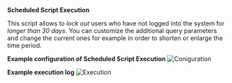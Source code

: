 **Scheduled Script Execution**

This script allows to *lock out* users who have not logged into the system for *longer than 30 days*. You can customize the additional query parameters and change the current ones for example in order to shorten or enlarge the time period. 

**Example configuration of Scheduled Script Execution**
 ![Coniguration](https://github.com/R3J3NT/code-snippets/blob/main/Scheduled%20Jobs/Lock%20out%20users%20who%20have%20not%20logged%20into%20the%20system%20longer%20than%2030%20days/ScreenShot_1.PNG)

**Example execution log**
 ![Execution](https://github.com/R3J3NT/code-snippets/blob/main/Scheduled%20Jobs/Lock%20out%20users%20who%20have%20not%20logged%20into%20the%20system%20longer%20than%2030%20days/ScreenShot_2.PNG)
